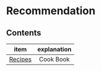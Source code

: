# Recommendation

## Contents

| item | explanation |
| :--: | :---------: |
| [Recipes](./Recipes/README.md) | Cook Book |



